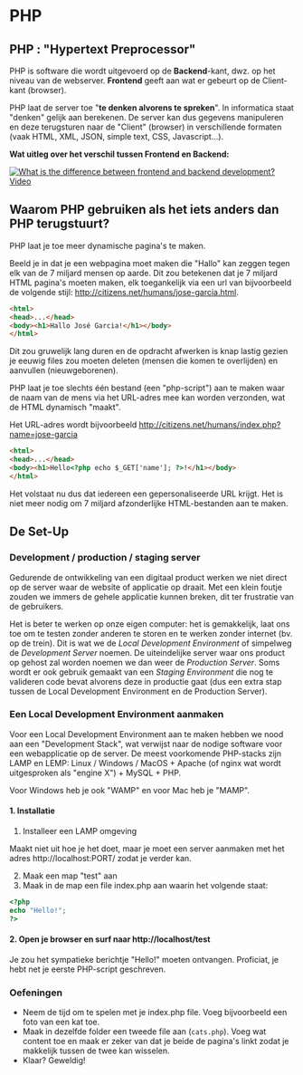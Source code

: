 # PHP

## PHP : "Hypertext Preprocessor"
PHP is software die wordt uitgevoerd op de **Backend**-kant, dwz. op het niveau van de webserver. **Frontend** geeft aan wat er gebeurt op de Client-kant (browser).

PHP laat de server toe "**te denken alvorens te spreken**". In informatica staat "denken" gelijk aan berekenen. De server kan dus gegevens manipuleren en deze terugsturen naar de "Client" (browser) in verschillende formaten (vaak HTML, XML, JSON, simple text, CSS, Javascript...).

**Wat uitleg over het verschil tussen Frontend en Backend:**

[![What is the difference between frontend and backend development? Video](http://img.youtube.com/vi/eCUeoPp-5do/0.jpg)](http://www.youtube.com/watch?v=eCUeoPp-5do "What is the difference between frontend and backend development?")

## Waarom PHP gebruiken als het iets anders dan PHP terugstuurt?
PHP laat je toe meer dynamische pagina's te maken.

Beeld je in dat je een webpagina moet maken die "Hallo" kan zeggen tegen elk van de 7 miljard mensen op aarde. Dit zou betekenen dat je 7 miljard HTML pagina's moeten maken, elk toegankelijk via een url van bijvoorbeeld de volgende stijl: http://citizens.net/humans/jose-garcia.html.

```HTML
<html>
<head>...</head>
<body><h1>Hallo José Garcia!</h1></body>
</html>
```

Dit zou gruwelijk lang duren en de opdracht afwerken is knap lastig gezien je eeuwig files zou moeten deleten (mensen die komen te overlijden) en aanvullen (nieuwgeborenen).

PHP laat je toe slechts één bestand (een "php-script") aan te maken waar de naam van de mens via het URL-adres mee kan worden verzonden, wat de HTML dynamisch "maakt".

Het URL-adres wordt bijvoorbeeld http://citizens.net/humans/index.php?name=jose-garcia

```HTML
<html>
<head>...</head>
<body><h1>Hello<?php echo $_GET['name']; ?>!</h1></body>
</html>
```

Het volstaat nu dus dat iedereen een gepersonaliseerde URL krijgt. Het is niet meer nodig om 7 miljard afzonderlijke HTML-bestanden aan te maken.

## De Set-Up

### Development / production / staging server
Gedurende de ontwikkeling van een digitaal product werken we niet direct op de server waar de website of applicatie op draait. Met een klein foutje zouden we immers de gehele applicatie kunnen breken, dit ter frustratie van de gebruikers.

Het is beter te werken op onze eigen computer: het is gemakkelijk, laat ons toe om te testen zonder anderen te storen en te werken zonder internet (bv. op de trein). Dit is wat we de _Local Development Environment_ of simpelweg de _Development Server_ noemen. De uiteindelijke server waar ons product op gehost zal worden noemen we dan weer de _Production Server_. Soms wordt er ook gebruik gemaakt van een _Staging Environment_ die nog te valideren code bevat alvorens deze in productie gaat (dus een extra stap tussen de Local Development Environment en de Production Server).

### Een Local Development Environment aanmaken

Voor een Local Development Environment aan te maken hebben we nood aan een "Development Stack", wat verwijst naar de nodige software voor een webapplicatie op de server. De meest voorkomende PHP-stacks zijn LAMP en LEMP: Linux / Windows / MacOS + Apache (of nginx wat wordt uitgesproken als "engine X") + MySQL + PHP.

Voor Windows heb je ook "WAMP" en voor Mac heb je "MAMP".

#### 1. Installatie

1. Installeer een LAMP omgeving

Maakt niet uit hoe je het doet, maar je moet een server aanmaken met het adres http://localhost:PORT/ zodat je verder kan.

2. Maak een map "test" aan
3. Maak in de map een file index.php aan waarin het volgende staat:

```php
<?php
echo "Hello!";
?>
```

#### 2. Open je browser en surf naar http://localhost/test

Je zou het sympatieke berichtje "Hello!" moeten ontvangen. Proficiat, je hebt net je eerste PHP-script geschreven.


### Oefeningen

- Neem de tijd om te spelen met je index.php file. Voeg bijvoorbeeld een foto van een kat toe.
- Maak in dezelfde folder een tweede file aan (`cats.php`). Voeg wat content toe en maak er zeker van dat je beide de pagina's linkt zodat je makkelijk tussen de twee kan wisselen.
- Klaar? Geweldig!
